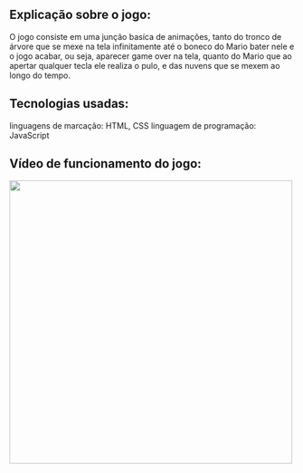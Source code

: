 <h2>Explicação sobre o jogo: </h2>

O jogo consiste em uma junção basíca de animações, tanto do tronco de árvore que se mexe na tela infinitamente até o boneco do Mario bater nele e o jogo acabar, ou seja, aparecer game over na tela, quanto do Mario que ao apertar qualquer tecla ele realiza o pulo, e das nuvens que se mexem ao longo do tempo.

<h2>Tecnologias usadas: </h2>

linguagens de marcação: HTML, CSS
linguagem de programação: JavaScript

<h2>Vídeo de funcionamento do jogo: </h2>

<img src="https://github.com/Matheus-a31/jogo-mario-jump/assets/153769826/23195fc1-8c6b-47e4-a15d-701e780e1fc4" height="500px">

